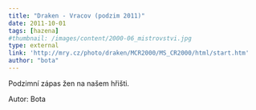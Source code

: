 ```yaml
---
title: "Draken - Vracov (podzim 2011)"
date: 2011-10-01
tags: [hazena]
#thumbnail: /images/content/2000-06_mistrovstvi.jpg
type: external
link: 'http://mry.cz/photo/draken/MCR2000/MS_CR2000/html/start.htm'
author: "bota"
---
```


Podzimní zápas žen na našem hřišti. 

Autor: Bota
